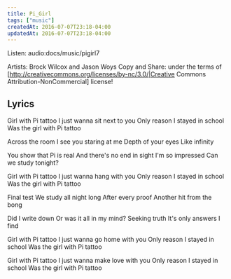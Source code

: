 ```yaml
---
title: Pi_Girl
tags: ["music"]
createdAt: 2016-07-07T23:18-04:00
updatedAt: 2016-07-07T23:18-04:00
---
```


Listen: audio:docs/music/pigirl7

Artists: Brock Wilcox and Jason Woys
Copy and Share: under the terms of [http://creativecommons.org/licenses/by-nc/3.0/|Creative Commons Attribution-NonCommercial] license!

## Lyrics
Girl with Pi tattoo
I just wanna sit next to you
Only reason I stayed in school
Was the girl with Pi tattoo

Across the room
I see you staring at me
Depth of your eyes
Like infinity

You show that Pi is real
And there's no end in sight
I'm so impressed
Can we study tonight?

Girl with Pi tattoo
I just wanna hang with you
Only reason I stayed in school
Was the girl with Pi tattoo

Final test
We study all night long
After every proof
Another hit from the bong

Did I write down
Or was it all in my mind?
Seeking truth
It's only answers I find

Girl with Pi tattoo
I just wanna go home with you
Only reason I stayed in school
Was the girl with Pi tattoo

Girl with Pi tattoo
I just wanna make love with you
Only reason I stayed in school
Was the girl with Pi tattoo

